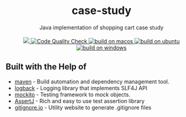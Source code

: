 <h1 align="center">case-study</h1>

<div align="center">
  Java implementation of shopping cart case study
</div>

<br />

<div align="center">
  <!-- last commit-->
  <a href="https://github.com/akadir/case-study/commits" title="Last Commit">
   <img src="https://img.shields.io/github/last-commit/akadir/case-study?style=flat">
  </a>
  
  <!-- Code Quality -->
  <a href="https://github.com/akadir/github-actions/actions">
    <img src="https://github.com/akadir/github-actions/workflows/check%20code%20quality/badge.svg"
      alt="Code Quality Check" />
  </a>
  
  <!-- macos -->
  <a href="https://github.com/akadir/github-actions/actions">
    <img src="https://github.com/akadir/github-actions/workflows/build%20on%20macos/badge.svg"
      alt="build on macos" />
  </a>
  
  <!-- ubuntu -->
  <a href="https://github.com/akadir/github-actions/actions">
    <img src="https://github.com/akadir/github-actions/workflows/build%20on%20ubuntu/badge.svg"
      alt="build on ubuntu" />
  </a>
  
  <!-- windows -->
  <a href="https://github.com/akadir/github-actions/actions">
    <img src="https://github.com/akadir/github-actions/workflows/build%20on%20windows/badge.svg"
      alt="build on windows" />
  </a>
</div>

## Built with the Help of

 *  [maven](https://maven.apache.org/) - Build automation and dependency management tool.
 *  [logback](http://logback.qos.ch/) - Logging library that implements SLF4J API
 *  [mockito](https://site.mockito.org/) - Testing framework to mock objects.
 *  [AssertJ](https://joel-costigliola.github.io/assertj/) - Rich and easy to use test assertion library
 *  [gitignore.io](https://gitignore.io/) - Utility website to generate .gitignore files
